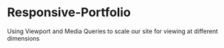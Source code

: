# Responsive-Portfolio
Using Viewport and Media Queries to scale our site for viewing at different dimensions
